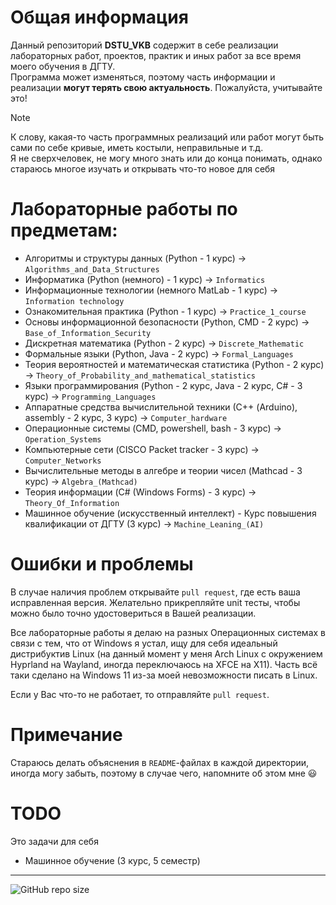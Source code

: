 
# Общая информация

Данный репозиторий <b>DSTU_VKB</b> содержит в себе реализации лабораторных работ, проектов, практик и иных работ за все время моего обучения в ДГТУ. <br>
Программа может изменяться, поэтому часть информации и реализации **могут терять свою актуальность**. Пожалуйста, учитывайте это!

> [!NOTE]
> К слову, какая-то часть программных реализаций или работ могут быть сами по себе кривые, иметь костыли, неправильные и т.д.<br> 
> Я не сверхчеловек, не могу много знать или до конца понимать, однако стараюсь многое изучать и открывать что-то новое для себя<br>

# Лабораторные работы по предметам:

- Алгоритмы и структуры данных (Python - 1 курс) -> `Algorithms_and_Data_Structures`
- Информатика (Python (немного) - 1 курс) -> `Informatics`
- Информационные технологии (немного MatLab - 1 курс) -> `Information technology`
- Ознакомительная практика (Python - 1 курс) -> `Practice_1_course`
- Основы информационной безопасности (Python, CMD - 2 курс) -> `Base_of_Information_Security`
- Дискретная математика (Python - 2 курс) -> `Discrete_Mathematic`
- Формальные языки (Python, Java - 2 курс) -> `Formal_Languages`
- Теория вероятностей и математическая статистика (Python - 2 курс) -> `Theory_of_Probability_and_mathematical_statistics`
- Языки программирования (Python - 2 курс, Java - 2 курс, С# - 3 курс) -> `Programming_Languages`
- Аппаратные средства вычислительной техники (С++ (Arduino), assembly - 2 курс, 3 курс) -> `Computer_hardware`
- Операционные системы (CMD, powershell, bash - 3 курс) -> `Operation_Systems`
- Компьютерные сети (CISCO Packet tracker - 3 курс) -> `Computer_Networks`
- Вычислительные методы в алгебре и теории чисел (Mathcad - 3 курс) -> `Algebra_(Mathcad)`
- Теория информации (C# (Windows Forms) - 3 курс) -> `Theory_Of_Information`
- Машинное обучение (искусственный интеллект) - Курс повышения квалификации от ДГТУ (3 курс) -> `Machine_Leaning_(AI)`


# Ошибки и проблемы

В случае наличия проблем открывайте `pull request`, где есть ваша исправленная версия.
Желательно прикрепляйте unit тесты, чтобы можно было точно удостовериться в Вашей реализации.

Все лабораторные работы я делаю на разных Операционных системах в связи с тем, что от Windows я устал, ищу для себя идеальный дистрибуктив Linux (на данный момент у меня Arch Linux с окружением Hyprland на Wayland, иногда переключаюсь на XFCE на X11). Часть всё таки сделано на Windows 11 из-за моей невозможности писать в Linux. 

Если у Вас что-то не работает, то отправляйте `pull request`. 

# Примечание

Стараюсь делать объяснения в `README`-файлах в каждой директории, иногда могу забыть, поэтому в случае чего, напомните об этом мне 😃

# TODO
Это задачи для себя

 - Машинное обучение (3 курс, 5 семестр)

---
![GitHub repo size](https://img.shields.io/github/repo-size/Kikuzawa/DSTU_VKB)

